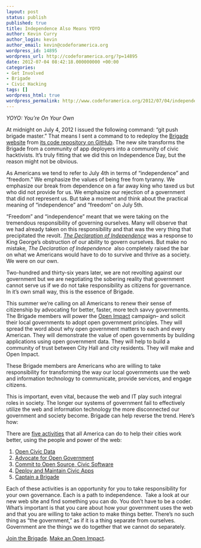 ```yaml
---
layout: post
status: publish
published: true
title: Independence Also Means YOYO
author: Kevin Curry
author_login: kevin
author_email: kevin@codeforamerica.org
wordpress_id: 14895
wordpress_url: http://codeforamerica.org/?p=14895
date: 2012-07-04 08:42:18.000000000 +00:00
categories:
- Get Involved
- Brigade
- Civic Hacking
tags: []
wordpress_html: true
wordpress_permalink: http://www.codeforamerica.org/2012/07/04/independence-also-means-yoyo/
---
```


<p><em>YOYO: You’re On Your Own</em></p>
<p>At midnight on July 4, 2012 I issued the following command: “git push brigade master.” That means I sent a command to to redeploy the <a href="http://brigade.codeforamerica.org/" title="Brigade home">Brigade website</a> from <a href="https://github.com/codeforamerica/brigade" title="Brigade on GitHub">its code repository on GitHub</a>. The new site transforms the Brigade from a community of app deployers into a community of civic hacktivists. It’s truly fitting that we did this on Independence Day, but the reason might not be obvious.</p>
<p>As Americans we tend to refer to July 4th in terms of “independence” and “freedom.” We emphasize the values of being free from tyranny. We emphasize our break from dependence on a far away king who taxed us but who did not provide for us. We emphasize our rejection of a government that did not represent us. But take a moment and think about the practical meaning of “independence” and “freedom” on July 5th.</p>
<p>“Freedom” and “independence” meant that we were taking on the tremendous responsibility of governing ourselves. Many will observe that we had already taken on this responsibility and that was the very thing that precipitated the revolt. <em><a href="http://www.archives.gov/exhibits/charters/declaration.html/" title="National Archives page for The Declaration of Independence">The Declaration of Independence</a></em> was a response to King George’s obstruction of our ability to govern ourselves. But make no mistake, <em>The Declaration of Independence</em>  also completely raised the bar on what we Americans would have to do to survive and thrive as a society. We were on our own.</p>
<p>Two-hundred and thirty-six years later, we are not revolting against our government but we are negotiating the sobering reality that government cannot serve us if we do not take responsibility as citizens for governance. In it’s own small way, this is the essence of Brigade.</p>
<p>This summer we’re calling on all Americans to renew their sense of citizenship by advocating for better, faster, more tech savvy governments. The Brigade members will power the <a href="http://openimpact.us" target="_blank">Open Impact</a> campaign– and solicit their local governments to adopt open government principles. They will spread the word about why open government matters to each and every American. They will demonstrate the value of open governments by building applications using open government data. They will help to build a community of trust between City Hall and city residents. They will make and Open Impact.</p>
<p>These Brigade members are Americans who are willing to take responsibility for transforming the way our local governments use the web and information technology to communicate, provide services, and engage citizens.</p>
<p>This is important, even vital, because the web and IT play such integral roles in society. The longer our systems of government fail to effectively utilize the web and information technology the more disconnected our government and society become. Brigade can help reverse the trend. Here’s how:</p>
<p>There are <a href="http://brigade.codeforamerica.org/pages/activities" title="Brigade Activities page">five activities</a> that all America can do to help their cities work better, using the people and power of the web:</p>
<ol>
<li><a href="http://brigade.codeforamerica.org/pages/opendata" title="Brigade open data activity page">Open Civic Data</a></li>
<li><a href="http://brigade.codeforamerica.org/pages/ogi" title="Brigade open government activity">Advocate for Open Government</a></li>
<li><a href="http://brigade.codeforamerica.org/pages/opensource" title="Brigade open source activity page">Commit to Open Source, Civic Software</a></li>
<li><a href="http://brigade.codeforamerica.org/pages/apps" title="Brigade apps activity page">Deploy and Maintain Civic Apps</a></li>
<li><a href="http://brigade.codeforamerica.org/pages/captain" title="Brigade captain activity page">Captain a Brigade</a></li>
</ol>
<p>Each of these activities is an opportunity for you to take responsibility for your own governance. Each is a path to independence.  Take a look at our new web site and find something you can do. You don’t have to be a coder. What’s important is that you care about how your government uses the web and that you are willing to take action to make things better. There’s no such thing as “the government,” as if it is a thing separate from ourselves. Government are the things we do together that we cannot do separately.</p>
<p><a href="http://brigade.codeforamerica.org" title="Brigade home">Join the Brigade</a>. <a href="http://brigade.codeforamerica.org/pages/openimpact" target="_blank">Make an Open Impact</a>.</p>
